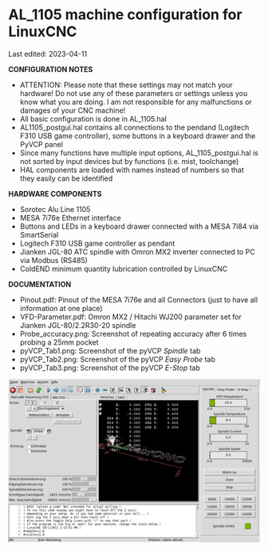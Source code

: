 # AL_1105 machine configuration for LinuxCNC
Last edited: 2023-04-11

**CONFIGURATION NOTES**
- ATTENTION: Please note that these settings may not match your hardware! Do not use any of these parameters or settings unless you know what you are doing. I am not responsible for any malfunctions or damages of your CNC machine!
- All basic configuration is done in AL_1105.hal
- AL1105_postgui.hal contains all connections to the pendand (Logitech F310 USB game controller), some buttons in a keyboard drawer and the PyVCP panel
- Since many functions have multiple input options, AL_1105_postgui.hal is not sorted by input devices but by functions (i.e. mist, toolchange)
- HAL components are loaded with names instead of numbers so that they easily can be identified

**HARDWARE COMPONENTS**
- Sorotec Alu Line 1105
- MESA 7i76e Ethernet interface
- Buttons and LEDs in a keyboard drawer connected with a MESA 7i84 via SmartSerial
- Logitech F310 USB game controller as pendant
- Jianken JGL-80 ATC spindle with Omron MX2 inverter connected to PC via Modbus (RS485)
- ColdEND minimum quantity lubrication controlled by LinuxCNC

**DOCUMENTATION**
- Pinout.pdf: Pinout of the MESA 7i76e and all Connectors (just to have all information at one place)
- VFD-Parameter.pdf: Omron MX2 / Hitachi WJ200 parameter set for Jianken JGL-80/2.2R30-20 spindle
- Probe_accuracy.png: Screenshot of repeating accuracy after 6 times probing a 25mm pocket
- pyVCP_Tab1.png: Screenshot of the pyVCP *Spindle* tab
- pyVCP_Tab2.png: Screenshot of the pyVCP *Easy Probe* tab
- pyVCP_Tab3.png: Screenshot of the pyVCP *E-Stop* tab

![Screenshot tab 1](https://github.com/hausen8/AL_1105/blob/2023-04-11/documentation/PyVCP-Tab1.png)
